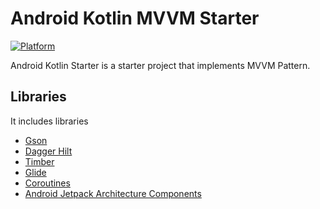 # Android Kotlin MVVM Starter

[![Platform](https://img.shields.io/badge/platform-Android-green.svg)](http://developer.android.com/index.html)


Android Kotlin Starter is a starter project that implements MVVM Pattern.  


## Libraries
It includes libraries
- [Gson](https://github.com/google/gson)
- [Dagger Hilt](http://google.github.io/dagger/)
- [Timber](https://github.com/JakeWharton/timber)
- [Glide](http://square.github.io/glide/)
- [Coroutines](https://github.com/Kotlin/kotlinx.coroutines)
- [Android Jetpack Architecture Components](https://developer.android.com/jetpack/arch/)
